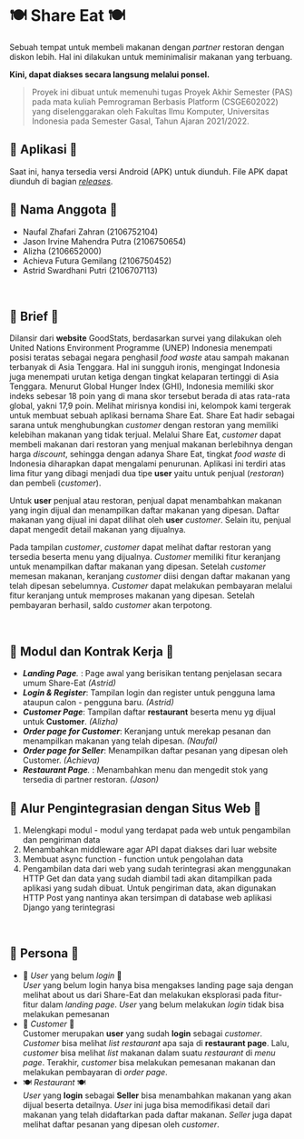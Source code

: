 # 🍽️ Share Eat 🍽️
Sebuah tempat untuk membeli makanan dengan *partner* restoran dengan diskon lebih. Hal ini dilakukan untuk meminimalisir makanan yang terbuang.
<br>

**Kini, dapat diakses secara langsung melalui ponsel.**
<br>

> Proyek ini dibuat untuk memenuhi tugas Proyek Akhir Semester (PAS)
> pada mata kuliah Pemrograman Berbasis Platform (CSGE602022) yang
> diselenggarakan oleh Fakultas Ilmu Komputer, Universitas Indonesia
> pada Semester Gasal, Tahun Ajaran 2021/2022.

## 📱 Aplikasi 📱
Saat ini, hanya tersedia versi Android (APK) untuk diunduh. File APK dapat diunduh di bagian [_releases_]().

## 🧑 Nama Anggota 🧑
- Naufal Zhafari Zahran (2106752104)
- Jason Irvine Mahendra Putra (2106750654)
- Alizha (2106652000)
- Achieva Futura Gemilang (2106750452)
- Astrid Swardhani Putri (2106707113)
<br>

## 🌅 Brief 🌅
Dilansir dari __website__ GoodStats, berdasarkan survei yang dilakukan oleh United Nations Environment Programme (UNEP) Indonesia menempati posisi teratas sebagai negara penghasil *food waste* atau sampah makanan terbanyak di Asia Tenggara. Hal ini sungguh ironis, mengingat Indonesia juga menempati urutan ketiga dengan tingkat kelaparan tertinggi di Asia Tenggara. Menurut Global Hunger Index (GHI), Indonesia memiliki skor indeks sebesar 18 poin yang di mana skor tersebut berada di atas rata-rata global, yakni 17,9 poin. Melihat mirisnya kondisi ini, kelompok kami tergerak untuk membuat sebuah aplikasi bernama Share Eat. Share Eat hadir sebagai sarana untuk menghubungkan *customer* dengan restoran yang memiliki kelebihan makanan yang tidak terjual. Melalui Share Eat, *customer* dapat membeli makanan dari restoran yang menjual makanan berlebihnya dengan harga *discount*, sehingga dengan adanya Share Eat, tingkat *food waste* di Indonesia diharapkan dapat mengalami penurunan. Aplikasi ini terdiri atas lima fitur yang dibagi menjadi dua tipe __user__ yaitu untuk penjual (*restoran*) dan pembeli (*customer*). 

Untuk __user__ penjual atau restoran, penjual dapat menambahkan makanan yang ingin dijual dan menampilkan daftar makanan yang dipesan. Daftar makanan yang dijual ini dapat dilihat oleh __user__ *customer*. Selain itu, penjual dapat mengedit detail makanan yang dijualnya.

Pada tampilan *customer*, *customer* dapat melihat daftar restoran yang tersedia beserta menu yang dijualnya. *Customer* memiliki fitur keranjang untuk menampilkan daftar makanan yang dipesan. Setelah *customer* memesan makanan, keranjang *customer* diisi dengan daftar makanan yang telah dipesan sebelumnya. *Customer* dapat melakukan pembayaran melalui fitur keranjang untuk memproses makanan yang dipesan. Setelah pembayaran berhasil, saldo *customer* akan terpotong.

<br>

## 📗 Modul dan Kontrak Kerja 📗
- *__Landing Page__.* :  Page awal yang berisikan tentang penjelasan secara umum Share-Eat *(Astrid)*
- *__Login & Register__*: Tampilan login dan register untuk pengguna lama ataupun calon - pengguna  baru. *(Astrid)*
- *__Customer Page__*: Tampilan daftar __restaurant__ beserta menu yg dijual untuk __Customer__. *(Alizha)*
- *__Order page for Customer__*: Keranjang untuk merekap pesanan dan menampilkan makanan yang telah dipesan. *(Naufal)*
- *__Order page for Seller__*: Menampilkan daftar pesanan yang dipesan oleh Customer. *(Achieva)*
- *__Restaurant Page__.* :  Menambahkan menu dan mengedit stok yang tersedia di partner restoran. *(Jason)*

## 🔗 Alur Pengintegrasian dengan Situs Web 🔗
1.    Melengkapi modul - modul yang terdapat pada web untuk pengambilan dan pengiriman data
2.    Menambahkan middleware agar API dapat diakses dari luar website
3.    Membuat async function - function untuk pengolahan data
4.    Pengambilan data dari web yang sudah terintegrasi akan menggunakan HTTP Get dan data yang sudah diambil tadi akan ditampilkan pada aplikasi yang sudah dibuat. Untuk pengiriman data,  akan digunakan HTTP Post yang nantinya akan tersimpan di database web aplikasi Django yang terintegrasi
<br>

## 🧍 Persona 🧍
- 👤 *User* yang belum *login* 👤
      <br>
      *User* yang belum login hanya bisa mengakses landing page saja dengan melihat about us dari Share-Eat dan melakukan eksplorasi pada fitur-fitur dalam *landing page*. *User* yang belum melakukan *login* tidak bisa melakukan pemesanan   
- 🛒 *Customer* 🛒
      <br>
      Customer merupakan __user__ yang sudah __login__ sebagai *customer*. *Customer* bisa melihat *list restaurant* apa saja di __restaurant page__. Lalu, *customer* bisa melihat *list* makanan dalam suatu *restaurant* di *menu page*. Terakhir, *customer* bisa melakukan pemesanan makanan dan melakukan pembayaran di *order page*.
- 🍽️ *Restaurant* 🍽️
      <br>
      *User* yang __login__ sebagai __Seller__ bisa menambahkan makanan yang akan dijual beserta detailnya. *User* ini juga bisa memodifikasi detail dari makanan yang telah didaftarkan pada daftar makanan. *Seller* juga dapat melihat daftar pesanan yang dipesan oleh *customer*.
